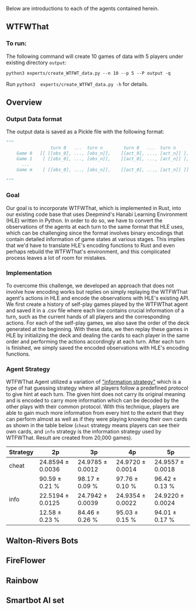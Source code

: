 Below are introductions to each of the agents contained herein.

## WTFWThat

### To run:

The following command will create 10 games of data with 5 players under existing directory `output`:

`python3 experts/create_WTFWT_data.py --n 10 --p 5 --P output -q `

Run `python3  experts/create_WTFWT_data.py -h` for details.

Overview
------

### Output Data format
The output data is saved as a Pickle file with the following format:

```py
"""
                 turn 0   ...  turn n        turn 0   ...  turn n
    Game 0   [[ [[obs_0], ..., [obs_n]],    [[act_0], ..., [act_n]] ],
    Game 1    [ [[obs_0], ..., [obs_n]],    [[act_0], ..., [act_n]] ],
      ...
    Game m    [ [[obs_0], ..., [obs_n]],    [[act_0], ..., [act_n]] ]]

"""
```

### Goal

Our goal is to incorporate WTFWThat, which is implemented in Rust, into our existing code base that uses Deepmind's Hanabi Learning Environment (HLE) written in Python. In order to do so, we have to convert the observations of the agents at each turn to the same format that HLE uses, which can be challenging since the format involves binary encodings that contain detailed information of game states at various stages. This implies that we'd have to translate HLE's encoding functions to Rust and even perhaps rebuild the WTFWThat's environment, and this complicated process leaves a lot of room for mistakes. 

### Implementation

To overcome this challenge, we developed an approach that does not involve how encoding works but replies on simply replaying the WTFWThat agent's actions in HLE and encode the observations with HLE's existing API. We first create a history of self-play games played by the WTFWThat agent and saved it in a .csv file where each line contains crucial information of a turn, such as the current hands of all players and the corresponding actions. For each of the self-play games, we also save the order of the deck generated at the beginning. With these data, we then replay these games in HLE by initializing the deck and dealing the cards to each player in the same order and performing the actions accordingly at each turn. After each turn is finished, we simply saved the encoded observations with HLE's encoding functions. 

### Agent Strategy
WTFWThat Agent utilized a variation of ["information strategy"](https://sites.google.com/site/rmgpgrwc/research-papers/Hanabi_final.pdf?attredirects=0) which is a type of hat guessing strategy where all players follow a predefined protocol to give hint at each turn. The given hint does not carry its original meaning and is encoded to carry more information which can be decoded by the other plays with their common protocol. With this technique, players are able to gain much more information from every hint to the extent that they can perform almost as well as if they were playing knowing their own cards as shown in the table below (`cheat` strategy means players can see their own cards, and `info` strategy is the information strategy used by WTFWThat. Result are created from 20,000 games).

| Strategy  |   2p    |   3p    |   4p    |   5p    |
|---------|------------------|------------------|------------------|------------------|
| cheat   | 24.8594 ± 0.0036 | 24.9785 ± 0.0012 | 24.9720 ± 0.0014 | 24.9557 ± 0.0018 |
|         | 90.59 ± 0.21 % | 98.17 ± 0.09 % | 97.76 ± 0.10 % | 96.42 ± 0.13 % |
| info    | 22.5194 ± 0.0125 | 24.7942 ± 0.0039 | 24.9354 ± 0.0022 | 24.9220 ± 0.0024 |
|         | 12.58 ± 0.23 % | 84.46 ± 0.26 % | 95.03 ± 0.15 % | 94.01 ± 0.17 % |


## Walton-Rivers Bots

## FireFlower

## Rainbow

## Smartbot AI set
